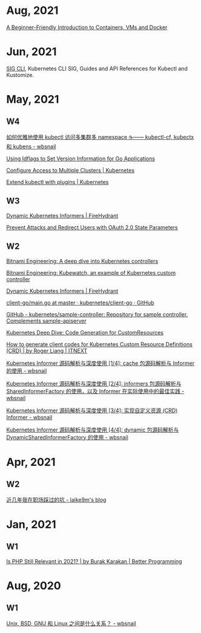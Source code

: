 # Aug, 2021

[A Beginner-Friendly Introduction to Containers, VMs and Docker](https://www.freecodecamp.org/news/a-beginner-friendly-introduction-to-containers-vms-and-docker-79a9e3e119b/)

# Jun, 2021

[SIG CLI](https://kubectl.docs.kubernetes.io/), Kubernetes CLI SIG, Guides and API References for Kubectl and Kustomize.

# May, 2021

## W4

[如何优雅地使用 kubectl 访问多集群多 namespace ☕️—— kubectl-cf, kubectx 和 kubens - wbsnail](https://wbsnail.com/p/switch-between-kubectl-contexts)

[Using ldflags to Set Version Information for Go Applications](https://www.digitalocean.com/community/tutorials/using-ldflags-to-set-version-information-for-go-applications)

[Configure Access to Multiple Clusters | Kubernetes](https://kubernetes.io/docs/tasks/access-application-cluster/configure-access-multiple-clusters/)

[Extend kubectl with plugins | Kubernetes](https://kubernetes.io/docs/tasks/extend-kubectl/kubectl-plugins/)

## W3

[Dynamic Kubernetes Informers | FireHydrant](https://firehydrant.io/blog/dynamic-kubernetes-informers/)

[Prevent Attacks and Redirect Users with OAuth 2.0 State Parameters](https://auth0.com/docs/protocols/state-parameters)

## W2

[Bitnami Engineering: A deep dive into Kubernetes controllers](https://engineering.bitnami.com/articles/a-deep-dive-into-kubernetes-controllers.html)

[Bitnami Engineering: Kubewatch, an example of Kubernetes custom controller](https://engineering.bitnami.com/articles/kubewatch-an-example-of-kubernetes-custom-controller.html)

[Dynamic Kubernetes Informers | FireHydrant](https://firehydrant.io/blog/dynamic-kubernetes-informers/)

[client-go/main.go at master · kubernetes/client-go · GitHub](https://github.com/kubernetes/client-go/blob/master/examples/workqueue/main.go)

[GitHub - kubernetes/sample-controller: Repository for sample controller. Complements sample-apiserver](https://github.com/kubernetes/sample-controller)

[Kubernetes Deep Dive: Code Generation for CustomResources](https://www.openshift.com/blog/kubernetes-deep-dive-code-generation-customresources)

[How to generate client codes for Kubernetes Custom Resource Definitions (CRD) | by Roger Liang | ITNEXT](https://itnext.io/how-to-generate-client-codes-for-kubernetes-custom-resource-definitions-crd-b4b9907769ba)

[Kubernetes Informer 源码解析与深度使用 [1/4]: cache 包源码解析与 Informer 的使用 - wbsnail](https://wbsnail.com/p/dive-into-kubernetes-informer)

[Kubernetes Informer 源码解析与深度使用 [2/4]: informers 包源码解析与 SharedInformerFactory 的使用，以及 Informer 在实际使用中的最佳实践 - wbsnail](https://wbsnail.com/p/dive-into-kubernetes-informer-shared-informer-factory)

[Kubernetes Informer 源码解析与深度使用 [3/4]: 实现自定义资源 (CRD) Informer - wbsnail](https://wbsnail.com/p/dive-into-kubernetes-informer-crd-informer)

[Kubernetes Informer 源码解析与深度使用 [4/4]: dynamic 包源码解析与 DynamicSharedInformerFactory 的使用 - wbsnail](https://wbsnail.com/p/dive-into-kubernetes-informer-dynamic-informer)

# Apr, 2021

## W2

[近几年我在职场踩过的坑 - laike9m's blog](https://laike9m.com/blog/jin-ji-nian-wo-zai-zhi-chang-cai-guo-de-keng,143/)

# Jan, 2021

## W1

[Is PHP Still Relevant in 2021? | by Burak Karakan | Better Programming](https://betterprogramming.pub/is-php-still-relevant-in-2021-19580c75855)


# Aug, 2020

## W1

[Unix, BSD, GNU 和 Linux 之间是什么关系？ - wbsnail](https://wbsnail.com/p/difference-between-unix-bsd-gnu-and-linux)


